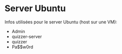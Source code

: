 # Server Ubuntu
Infos utilisées pour le server Ubuntu (host sur une VM):
- Admin
- quizzer-server
- quizzer
- Pa$$w0rd
